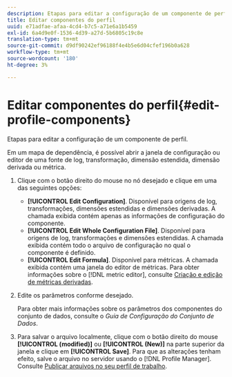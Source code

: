 ```yaml
---
description: Etapas para editar a configuração de um componente de perfil.
title: Editar componentes do perfil
uuid: e71adfae-afaa-4cd4-b7c5-a71e6a1b5459
exl-id: 6a4d9e0f-1536-4d39-a27d-5b6805c19c8e
translation-type: tm+mt
source-git-commit: d9df90242ef96188f4e4b5e6d04cfef196b0a628
workflow-type: tm+mt
source-wordcount: '180'
ht-degree: 3%

---
```


# Editar componentes do perfil{#edit-profile-components}

Etapas para editar a configuração de um componente de perfil.

Em um mapa de dependência, é possível abrir a janela de configuração ou editor de uma fonte de log, transformação, dimensão estendida, dimensão derivada ou métrica.

1. Clique com o botão direito do mouse no nó desejado e clique em uma das seguintes opções:

   * **[!UICONTROL Edit Configuration]**. Disponível para origens de log, transformações, dimensões estendidas e dimensões derivadas. A chamada exibida contém apenas as informações de configuração do componente.
   * **[!UICONTROL Edit Whole Configuration File]**. Disponível para origens de log, transformações e dimensões estendidas. A chamada exibida contém todo o arquivo de configuração no qual o componente é definido.
   * **[!UICONTROL Edit Formula]**. Disponível para métricas. A chamada exibida contém uma janela do editor de métricas. Para obter informações sobre o [!DNL metric editor], consulte [Criação e edição de métricas derivadas](../../../../../home/c-get-started/c-admin-intrf/c-prof-mgr/c-drvd-mtrcs.md#concept-e41723b342a849309874b26232224a40).

1. Edite os parâmetros conforme desejado.

   Para obter mais informações sobre os parâmetros dos componentes do conjunto de dados, consulte o *Guia de Configuração do Conjunto de Dados*.

1. Para salvar o arquivo localmente, clique com o botão direito do mouse **[!UICONTROL (modified)]** ou **[!UICONTROL (New)]** na parte superior da janela e clique em **[!UICONTROL Save]**.
Para que as alterações tenham efeito, salve o arquivo no servidor usando o [!DNL Profile Manager]. Consulte [Publicar arquivos no seu perfil de trabalho](../../../../../home/c-get-started/c-admin-intrf/c-prof-mgr/t-pub-files-wkg-prof.md#task-a0106e010c834d16bd60eef4721b6af9).
